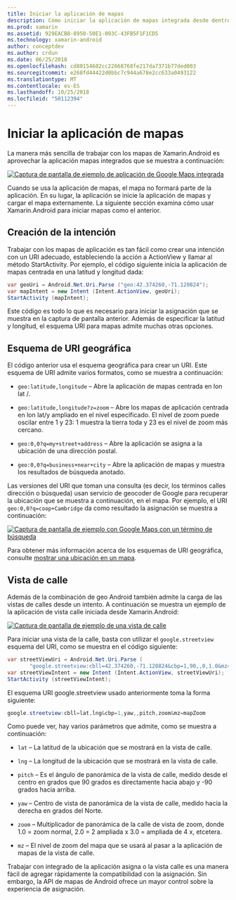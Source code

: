 ```yaml
---
title: Iniciar la aplicación de mapas
description: Cómo iniciar la aplicación de mapas integrada desde dentro de la aplicación de Xamarin.Android.
ms.prod: xamarin
ms.assetid: 929EACB8-8950-50E1-093C-43FB5F1F1CD5
ms.technology: xamarin-android
author: conceptdev
ms.author: crdun
ms.date: 06/25/2018
ms.openlocfilehash: cd80154602cc22668768fe217da7371b77ded003
ms.sourcegitcommit: e268fd44422d0bbc7c944a678e2cc633a0493122
ms.translationtype: MT
ms.contentlocale: es-ES
ms.lasthandoff: 10/25/2018
ms.locfileid: "50112394"
---
```

# <a name="launching-the-maps-application"></a>Iniciar la aplicación de mapas

La manera más sencilla de trabajar con los mapas de Xamarin.Android es aprovechar la aplicación mapas integrados que se muestra a continuación:

[![Captura de pantalla de ejemplo de aplicación de Google Maps integrada](maps-application-images/01-mapsapplication.png)](maps-application-images/01-mapsapplication.png#lightbox)

Cuando se usa la aplicación de mapas, el mapa no formará parte de la aplicación. En su lugar, la aplicación se inicie la aplicación de mapas y cargar el mapa externamente. La siguiente sección examina cómo usar Xamarin.Android para iniciar mapas como el anterior.


## <a name="creating-the-intent"></a>Creación de la intención

Trabajar con los mapas de aplicación es tan fácil como crear una intención con un URI adecuado, estableciendo la acción a ActionView y llamar al método StartActivity. Por ejemplo, el código siguiente inicia la aplicación de mapas centrada en una latitud y longitud dada:

```csharp
var geoUri = Android.Net.Uri.Parse ("geo:42.374260,-71.120824");
var mapIntent = new Intent (Intent.ActionView, geoUri);
StartActivity (mapIntent);
```

Este código es todo lo que es necesario para iniciar la asignación que se muestra en la captura de pantalla anterior. Además de especificar la latitud y longitud, el esquema URI para mapas admite muchas otras opciones.


## <a name="geo-uri-scheme"></a>Esquema de URI geográfica

El código anterior usa el esquema geográfica para crear un URI. Este esquema de URI admite varios formatos, como se muestra a continuación:

-   `geo:latitude,longitude` &ndash; Abre la aplicación de mapas centrada en lon lat /. 

-   `geo:latitude,longitude?z=zoom` &ndash; Abre los mapas de aplicación centrada en lon lat/y ampliado en el nivel especificado. El nivel de zoom puede oscilar entre 1 y 23: 1 muestra la tierra toda y 23 es el nivel de zoom más cercano.

-   `geo:0,0?q=my+street+address` &ndash; Abre la aplicación se asigna a la ubicación de una dirección postal. 

-   `geo:0,0?q=business+near+city` &ndash; Abre la aplicación de mapas y muestra los resultados de búsqueda anotado. 


Las versiones del URI que toman una consulta (es decir, los términos calles dirección o búsqueda) usan servicio de geocoder de Google para recuperar la ubicación que se muestra a continuación, en el mapa. Por ejemplo, el URI `geo:0,0?q=coop+Cambridge` da como resultado la asignación se muestra a continuación:

[![Captura de pantalla de ejemplo con Google Maps con un término de búsqueda](maps-application-images/02-mapsearch.png)](maps-application-images/02-mapsearch.png#lightbox)



Para obtener más información acerca de los esquemas de URI geográfica, consulte [mostrar una ubicación en un mapa](http://developer.android.com/guide/components/intents-common.html#Maps).


## <a name="street-view"></a>Vista de calle

Además de la combinación de geo Android también admite la carga de las vistas de calles desde un intento. A continuación se muestra un ejemplo de la aplicación de vista calle iniciada desde Xamarin.Android:

[![Captura de pantalla de ejemplo de una vista de calle](maps-application-images/03-streetview.png)](maps-application-images/03-streetview.png#lightbox)

Para iniciar una vista de la calle, basta con utilizar el `google.streetview` esquema del URI, como se muestra en el código siguiente:

```csharp
var streetViewUri = Android.Net.Uri.Parse (
       "google.streetview:cbll=42.374260,-71.120824&cbp=1,90,,0,1.0&mz=20");  
var streetViewIntent = new Intent (Intent.ActionView, streetViewUri);  
StartActivity (streetViewIntent);
```

El esquema URI google.streetview usado anteriormente toma la forma siguiente:

```csharp
google.streetview:cbll=lat,lng&cbp=1,yaw,,pitch,zoom&mz=mapZoom
```

Como puede ver, hay varios parámetros que admite, como se muestra a continuación:

-   `lat` &ndash; La latitud de la ubicación que se mostrará en la vista de calle.

-   `lng` &ndash; La longitud de la ubicación que se mostrará en la vista de calle.

-   `pitch` &ndash; Es el ángulo de panorámica de la vista de calle, medido desde el centro en grados que 90 grados es directamente hacia abajo y -90 grados hacia arriba.

-   `yaw` &ndash; Centro de vista de panorámica de la vista de calle, medido hacia la derecha en grados del Norte.

-   `zoom` &ndash; Multiplicador de panorámica de la calle de vista de zoom, donde 1.0 = zoom normal, 2.0 = 2 ampliada x 3.0 = ampliada de 4 x, etcetera.

-   `mz` &ndash; El nivel de zoom del mapa que se usará al pasar a la aplicación de mapas de la vista de calle.


Trabajar con integrado de la aplicación asigna o la vista calle es una manera fácil de agregar rápidamente la compatibilidad con la asignación. Sin embargo, la API de mapas de Android ofrece un mayor control sobre la experiencia de asignación.
